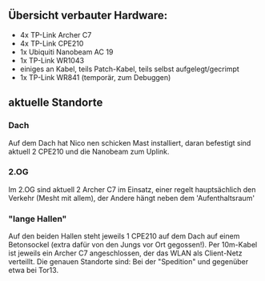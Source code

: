 
## Übersicht verbauter Hardware: 

* 4x TP-Link Archer C7
* 4x TP-Link CPE210 
* 1x Ubiquiti Nanobeam AC 19
* 1x TP-Link WR1043
* einiges an Kabel, teils Patch-Kabel, teils selbst aufgelegt/gecrimpt
* 1x TP-Link WR841 (temporär, zum Debuggen)


## aktuelle Standorte

### Dach 
Auf dem Dach hat Nico nen schicken Mast installiert, daran befestigt sind aktuell 2 CPE210 und die Nanobeam zum Uplink. 

### 2.OG
Im 2.OG sind aktuell 2 Archer C7 im Einsatz, einer regelt hauptsächlich den Verkehr (Mesht mit allem), der Andere hängt neben dem 'Aufenthaltsraum'

### "lange Hallen"
Auf den beiden Hallen steht jeweils 1 CPE210 auf dem Dach auf einem Betonsockel (extra dafür von den Jungs vor Ort gegossen!). Per 10m-Kabel ist jeweils ein Archer C7 angeschlossen, der das WLAN als Client-Netz verteillt.
Die genauen Standorte sind: Bei der "Spedition" und gegenüber etwa bei Tor13.

